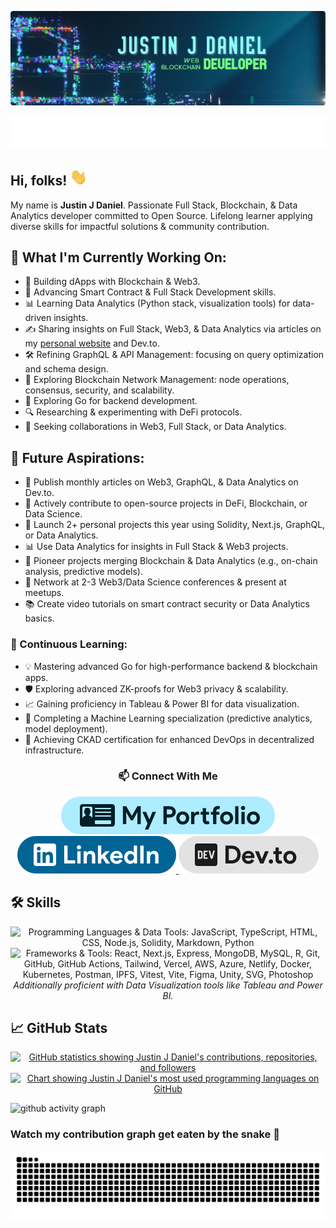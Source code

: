 [![Justin J Daniel's Banner](./assets/banner.webp)](https://justinjdaniel.com)

<p align="center">
  <a href="https://justinjdaniel.com">
      <img src="./assets/typing-svg.svg" alt="Typing animation showing 'Justin J Daniel'">
  </a>
  </p>

  <h2 align="left">
    Hi, folks!
    <img src="./assets/wave.webp" width="28" alt="Waving hand">
</h2>

My name is **Justin J Daniel**. Passionate Full Stack, Blockchain, & Data Analytics developer committed to Open Source. Lifelong learner applying diverse skills for impactful solutions & community contribution.

## 🚀 What I'm Currently Working On:

- 🔭 Building dApps with Blockchain & Web3.
- 🌱 Advancing Smart Contract & Full Stack Development skills.
- 📊 Learning Data Analytics (Python stack, visualization tools) for data-driven insights.
- ✍️ Sharing insights on Full Stack, Web3, & Data Analytics via articles on my [personal website](https://justinjdaniel.com) and Dev.to.
- 🛠️ Refining GraphQL & API Management: focusing on query optimization and schema design.
- 🔗 Exploring Blockchain Network Management: node operations, consensus, security, and scalability.
- 🎯 Exploring Go for backend development.
- 🔍 Researching & experimenting with DeFi protocols.
- 👥 Seeking collaborations in Web3, Full Stack, or Data Analytics.

## 🎯 Future Aspirations:

- 📝 Publish monthly articles on Web3, GraphQL, & Data Analytics on Dev.to.
- 🤝 Actively contribute to open-source projects in DeFi, Blockchain, or Data Science.
- 🚀 Launch 2+ personal projects this year using Solidity, Next.js, GraphQL, or Data Analytics.
- 📊 Use Data Analytics for insights in Full Stack & Web3 projects.
- 🔗 Pioneer projects merging Blockchain & Data Analytics (e.g., on-chain analysis, predictive models).
- 🎤 Network at 2-3 Web3/Data Science conferences & present at meetups.
- 📚 Create video tutorials on smart contract security or Data Analytics basics.

### 🌱 Continuous Learning:

- 💡 Mastering advanced Go for high-performance backend & blockchain apps.
- 🛡️ Exploring advanced ZK-proofs for Web3 privacy & scalability.
- 📈 Gaining proficiency in Tableau & Power BI for data visualization.
- 🧠 Completing a Machine Learning specialization (predictive analytics, model deployment).
- 📜 Achieving CKAD certification for enhanced DevOps in decentralized infrastructure.

<h3 align="center">📫 Connect With Me</h3>
<p align='center'>
  <a href="https://justinjdaniel.com">
    <img src="./assets/portfolio-badge.svg" alt="Link to Justin J Daniel's Portfolio Website" />
  </a>
  <a href="https://linkedin.com/in/justin-j-daniel">
    <img src="./assets/linkedin-badge.svg" alt="LinkedIn profile of Justin J Daniel" />
  </a>
  <a href="https://dev.to/justinjdaniel">
    <img src="./assets/devto-badge.svg" alt="Link to Justin J Daniel's Dev.to Profile" />
  </a>
</p>

## 🛠️ Skills

<p align="center">
<img alt="Programming Languages & Data Tools: JavaScript, TypeScript, HTML, CSS, Node.js, Solidity, Markdown, Python" src="https://skillicons.dev/icons?i=js,ts,html,css,nodejs,solidity,markdown,python&perline=8"/>
<br/>
<img alt="Frameworks & Tools: React, Next.js, Express, MongoDB,  MySQL, R, Git, GitHub, GitHub Actions, Tailwind, Vercel, AWS, Azure, Netlify, Docker, Kubernetes, Postman, IPFS, Vitest, Vite, Figma, Unity, SVG, Photoshop" src="https://skillicons.dev/icons?i=react,next,express,mongodb,mysql,r,git,github,githubactions,tailwind,vercel,aws,azure,netlify,docker,kubernetes,postman,ipfs,vitest,vite,figma,unity,svg,photoshop&perline=8"/>
<br/>
<em>Additionally proficient with Data Visualization tools like Tableau and Power BI.</em>
</p>

## &#x1f4c8; GitHub Stats

<p align="center">
  <a href="https://github.com/Justinjdaniel">
    <img align="center" src="https://github-readme-stats.vercel.app/api?username=JustinJDaniel&show_icons=true&hide_border=true&line_height=27&count_private=true&include_all_commits=true&theme=github_dark" alt="GitHub statistics showing Justin J Daniel's contributions, repositories, and followers" />
  </a>
<a href="https://github.com/Justinjdaniel">
  <img align="center" src="https://github-readme-stats.vercel.app/api/top-langs/?username=JustinJDaniel&layout=compact&hide_border=true&theme=github_dark&hide=html,css,ejs&exclude_repo=learn-AR" alt="Chart showing Justin J Daniel's most used programming languages on GitHub" />
  </a>
</p>

![github activity graph](https://github-readme-activity-graph.vercel.app/graph?username=JustinJDaniel&theme=react-dark&hide_border=true&area=true)

### Watch my contribution graph get eaten by the snake 🐍

<picture>
  <source media="(prefers-color-scheme: dark)" srcset="https://raw.githubusercontent.com/Justinjdaniel/JustinJDaniel/output/github-contribution-grid-snake-dark.svg">
  <source media="(prefers-color-scheme: light)" srcset="https://raw.githubusercontent.com/Justinjdaniel/JustinJDaniel/output/github-contribution-grid-snake.svg">
  <img alt="Animation of a snake eating Justin J Daniel's GitHub contributions" src="https://raw.githubusercontent.com/Justinjdaniel/JustinJDaniel/output/github-contribution-grid-snake.svg">
</picture>
